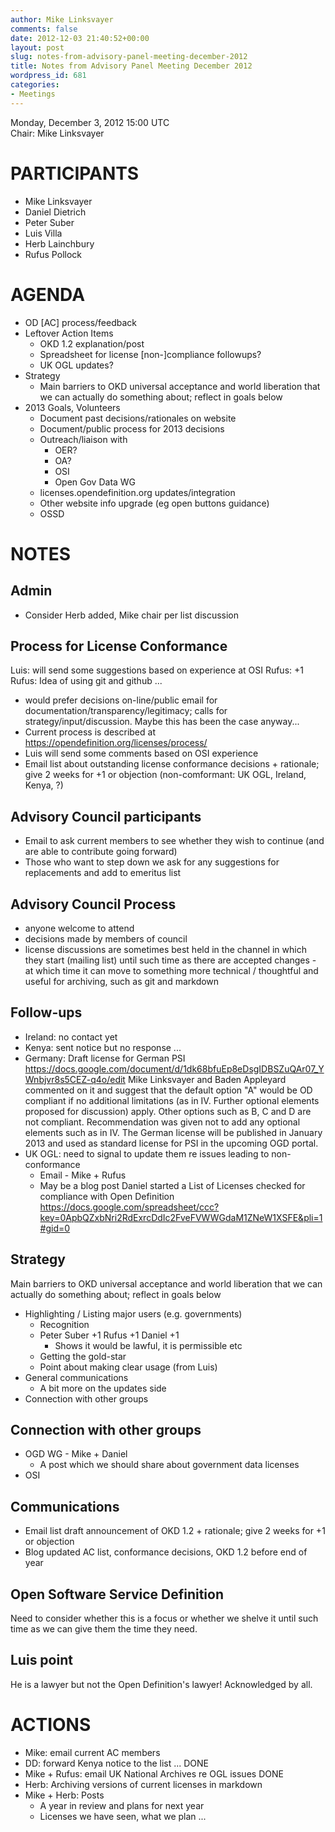 ```yaml
---
author: Mike Linksvayer
comments: false
date: 2012-12-03 21:40:52+00:00
layout: post
slug: notes-from-advisory-panel-meeting-december-2012
title: Notes from Advisory Panel Meeting December 2012
wordpress_id: 681
categories:
- Meetings
---
```


Monday, December 3, 2012 15:00 UTC  
Chair: Mike Linksvayer

# PARTICIPANTS
* Mike Linksvayer
* Daniel Dietrich
* Peter Suber
* Luis Villa
* Herb Lainchbury
* Rufus Pollock

# AGENDA
* OD [AC] process/feedback
* Leftover Action Items
  * OKD 1.2 explanation/post
  * Spreadsheet for license [non-]compliance followups?
  * UK OGL updates?
* Strategy
  * Main barriers to OKD universal acceptance and world liberation that we can actually do something about; reflect in goals below
* 2013 Goals, Volunteers
  * Document past decisions/rationales on website
  * Document/public process for 2013 decisions
  * Outreach/liaison with
      * OER?
      * OA?
      * OSI
      * Open Gov Data WG
  * licenses.opendefinition.org updates/integration
  * Other website info upgrade (eg open buttons guidance)
  * OSSD
# NOTES
## Admin
* Consider Herb added, Mike chair per list discussion
## Process for License Conformance
Luis: will send some suggestions based on experience at OSI
Rufus: +1
Rufus: Idea of using git and github ...
* would prefer decisions on-line/public email for documentation/transparency/legitimacy; calls for strategy/input/discussion. Maybe this has been the case anyway...
* Current process is described at https://opendefinition.org/licenses/process/
* Luis will send some comments based on OSI experience
* Email list about outstanding license conformance decisions + rationale; give 2 weeks for +1 or objection (non-comformant: UK OGL, Ireland, Kenya, ?)
## Advisory Council participants
* Email to ask current members to see whether they wish to continue (and are able to contribute going forward)
* Those who want to step down we ask for any suggestions for replacements and add to emeritus list
## Advisory Council Process
* anyone welcome to attend
* decisions made by members of council
* license discussions are sometimes best held in the channel in which they start (mailing list) until such time as there are accepted changes - at which time it can move to something more technical / thoughtful and useful for archiving, such as git and markdown
## Follow-ups
* Ireland: no contact yet
* Kenya: sent notice but no response ...
* Germany: Draft license for German PSI https://docs.google.com/document/d/1dk68bfuEp8eDsgIDBSZuQAr07_YWnbjvr8s5CEZ-q4o/edit
Mike Linksvayer and Baden Appleyard commented on it and suggest that the default option "A" would be OD compliant if no additional limitations (as in IV. Further optional elements proposed for discussion) apply. Other options such as B, C and D are not compliant. Recommendation was given not to add any optional elements such as in IV. The German license will be published in January 2013 and used as standard license for PSI in the upcoming OGD portal.
* UK OGL: need to signal to update them re issues leading to non-conformance
  * Email - Mike + Rufus
  * May be a blog post
Daniel started a List of Licenses checked for compliance with Open Definition
https://docs.google.com/spreadsheet/ccc?key=0ApbQZxbNri2RdExrcDdIc2FveFVWWGdaM1ZNeW1XSFE&pli=1#gid=0
## Strategy
Main barriers to OKD universal acceptance and world liberation that we can actually do something about; reflect in goals below
* Highlighting / Listing major users (e.g. governments)
  * Recognition
  * Peter Suber +1 Rufus +1 Daniel +1
    * Shows it would be lawful, it is permissible etc
  * Getting the gold-star
  * Point about making clear usage (from Luis)
* General communications
  * A bit more on the updates side
* Connection with other groups
## Connection with other groups
* OGD WG - Mike + Daniel
  * A post which we should share about government data licenses
* OSI
## Communications
* Email list draft announcement of OKD 1.2 + rationale; give 2 weeks for +1 or objection
* Blog updated AC list, conformance decisions, OKD 1.2 before end of year
## Open Software Service Definition
Need to consider whether this is a focus or whether we shelve it until such time as we can give them the time they need.
## Luis point
He is a lawyer but not the Open Definition's lawyer! Acknowledged by all.
# ACTIONS
* Mike: email current AC members
* DD: forward Kenya notice to the list ... DONE
* Mike + Rufus: email UK National Archives re OGL issues DONE
* Herb: Archiving versions of current licenses in markdown
* Mike + Herb: Posts
  * A year in review and plans for next year
  * Licenses we have seen, what we plan ...
